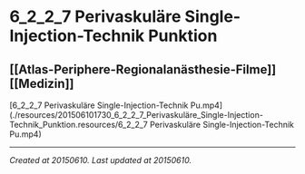 # 6_2_2_7 Perivaskuläre Single-Injection-Technik Punktion
 [[Atlas-Periphere-Regionalanästhesie-Filme]] [[Medizin]] 
---



[6\_2\_2\_7 Perivaskuläre Single-Injection-Technik Pu.mp4](./resources/201506101730_6_2_2_7_Perivaskuläre_Single-Injection-Technik_Punktion.resources/6_2_2_7 Perivaskuläre Single-Injection-Technik Pu.mp4)

---

_Created at 20150610._
_Last updated at 20150610._



